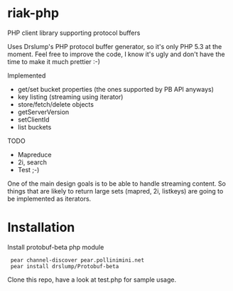 riak-php
========

PHP client library supporting protocol buffers

Uses Drslump's PHP protocol buffer generator, so it's only PHP 5.3 at the moment. Feel free to improve the code, 
I know it's ugly and don't have the time to make it much prettier :-)

Implemented
 - get/set bucket properties (the ones supported by PB API anyways)
 - key listing (streaming using iterator)
 - store/fetch/delete objects
 - getServerVersion
 - setClientId
 - list buckets

TODO
 - Mapreduce 
 - 2i, search
 - Test ;-)

One of the main design goals is to be able to handle streaming content. So things that are likely to return large sets (mapred, 2i, listkeys) are going to be implemented as iterators.

Installation
============

Install protobuf-beta php module

     pear channel-discover pear.pollinimini.net
     pear install drslump/Protobuf-beta

Clone this repo, have a look at test.php for sample usage.

